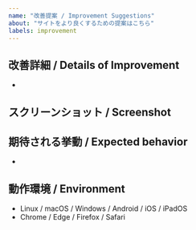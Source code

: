 ```yaml
---
name: "改善提案 / Improvement Suggestions"
about: "サイトをより良くするための提案はこちら"
labels: improvement
---
```


## 改善詳細 / Details of Improvement

<!-- できるだけ簡潔に -->
<!-- as concise as possible -->

- 

## スクリーンショット / Screenshot

## 期待される挙動 / Expected behavior

<!-- できるだけ簡潔に -->
<!-- as concise as possible -->

- 

## 動作環境 / Environment

- Linux / macOS / Windows / Android / iOS / iPadOS
- Chrome / Edge / Firefox / Safari
